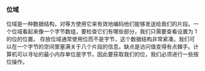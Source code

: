 ### 位域

位域是一种数据结构，对等方使用它来有效地编码他们能够发送给我们的片段。一个位域看起来像一个字节数组，要检查它们有哪些部分，我们只需要查看设置为 1 的位的位置。
存放位域通常使用位而不是字节，这个数据结构非常紧凑。我们可以在一个字节的空间里塞满关于八个片段的信息。缺点是访问值变得有点棘手。计算机可以寻址的最小内存单位是字节，因此要获取我们的位，我们必须进行一些按位操作。